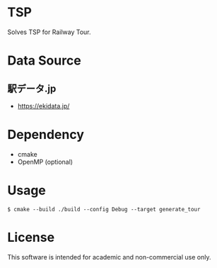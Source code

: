 # TSP

Solves TSP for Railway Tour.

# Data Source

## 駅データ.jp

* https://ekidata.jp/
# Dependency
* cmake
* OpenMP (optional)
# Usage

```
$ cmake --build ./build --config Debug --target generate_tour
```

# License

This software is intended for academic and non-commercial use only.
